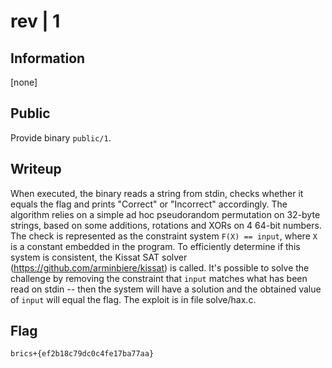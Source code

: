 # rev | 1

## Information

[none]

## Public

Provide binary `public/1`.

## Writeup

When executed, the binary reads a string from stdin, checks whether it equals the flag and prints "Correct" or "Incorrect" accordingly. The algorithm relies on a simple ad hoc pseudorandom permutation on 32-byte strings, based on some additions, rotations and XORs on 4 64-bit numbers. The check is represented as the constraint system `F(X) == input`, where `X` is a constant embedded in the program. To efficiently determine if this system is consistent, the Kissat SAT solver (https://github.com/arminbiere/kissat) is called. It's possible to solve the challenge by removing the constraint that `input` matches what has been read on stdin -- then the system will have a solution and the obtained value of `input` will equal the flag. The exploit is in file solve/hax.c.

## Flag

`brics+{ef2b18c79dc0c4fe17ba77aa}`
